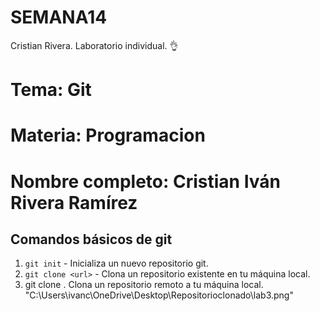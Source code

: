 # SEMANA14
Cristian Rivera. Laboratorio individual. 👌


# Tema: Git
# Materia: Programacion
# Nombre completo: Cristian Iván Rivera Ramírez

## Comandos básicos de git
1. `git init` - Inicializa un nuevo repositorio git.
2. `git clone <url>` - Clona un repositorio existente en tu máquina local.
3. git clone <url>. Clona un repositorio remoto a tu máquina local.
"C:\Users\ivanc\OneDrive\Desktop\Repositorioclonado\lab3.png"
